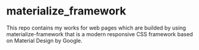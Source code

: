 # materialize_framework
This repo contains my works for web pages  which are builded by using materialize-framework that is a modern responsive CSS framework based on Material Design by Google.

